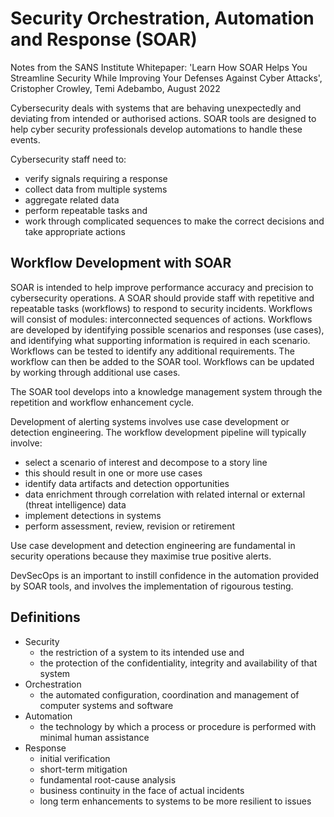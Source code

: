 # Security Orchestration, Automation and Response (SOAR)

Notes from the SANS Institute Whitepaper: 'Learn How SOAR Helps You Streamline Security While Improving Your Defenses Against Cyber Attacks', Cristopher Crowley, Temi Adebambo, August 2022


Cybersecurity deals with systems that are behaving unexpectedly and deviating from intended or 
authorised actions. SOAR tools are designed to help cyber security professionals develop 
automations to handle these events. 

Cybersecurity staff need to:

- verify signals requiring a response
- collect data from multiple systems
- aggregate related data
- perform repeatable tasks and 
- work through complicated sequences to make the correct decisions and take appropriate actions

## Workflow Development with SOAR

SOAR is intended to help improve performance accuracy and precision to cybersecurity operations. 
A SOAR should provide staff with repetitive and repeatable tasks (workflows) to respond to security 
incidents. Workflows will consist of modules: interconnected sequences of actions. Workflows 
are developed by identifying possible scenarios and responses (use cases), and 
identifying what supporting information is required in each scenario. Workflows can be tested
to identify any additional requirements. The workflow can then be added to the SOAR tool. 
Workflows can be updated by working through additional use cases. 

The SOAR tool develops into a knowledge management system through the repetition and 
workflow enhancement cycle. 

Development of alerting systems involves use case development or detection engineering. The workflow
development pipeline will typically involve:

- select a scenario of interest and decompose to a story line
- this should result in one or more use cases
- identify data artifacts and detection opportunities
- data enrichment through correlation with related internal or external (threat intelligence) data
- implement detections in systems
- perform assessment, review, revision or retirement

Use case development and detection engineering are fundamental in security operations because they
maximise true positive alerts. 

DevSecOps is an important to instill confidence in the automation provided by SOAR tools, and 
involves the implementation of rigourous testing. 

## Definitions

- Security
    - the restriction of a system to its intended use and
    - the protection of the confidentiality, integrity and availability of that system
- Orchestration
    - the automated configuration, coordination and management of computer systems and software
- Automation
    - the technology by which a process or procedure is performed with minimal human assistance
- Response
    - initial verification
    - short-term mitigation
    - fundamental root-cause analysis
    - business continuity in the face of actual incidents
    - long term enhancements to systems to be more resilient to issues
